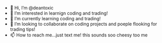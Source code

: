 - 👋 Hi, I’m @deantoxic
- 👀 I’m interested in learnign coding and trading!
- 🌱 I’m currently learning coding and trading!
- 💞️ I’m looking to collaborate on coding projects and poeple flooking for trading tips!
- 📫 How to reach me...just text me!
   this sounds soo cheesy too me
<!---
deantoxic/deantoxic is a ✨ special ✨ repository because its `README.md` (this file) appears on your GitHub profile.
You can click the Preview link to take a look at your changes.
--->
